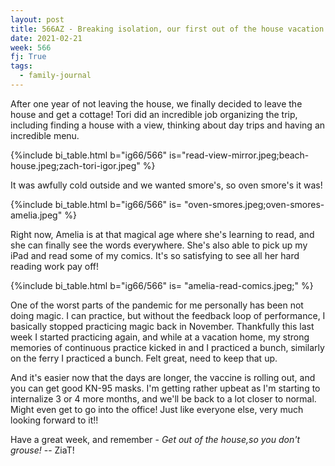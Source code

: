 ```yaml
---
layout: post
title: 566AZ - Breaking isolation, our first out of the house vacation since the pandemic started!
date: 2021-02-21
week: 566
fj: True
tags:
  - family-journal
---
```


After one year of not leaving the house, we finally decided to leave the house and get a cottage! Tori did an incredible job organizing the trip, including finding a house with a view, thinking about day trips and having an incredible menu.

{%include bi_table.html b="ig66/566"
is="read-view-mirror.jpeg;beach-house.jpeg;zach-tori-igor.jpeg" %}

It was awfully cold outside and we wanted smore's, so oven smore's it was!

{%include bi_table.html b="ig66/566" is=
"oven-smores.jpeg;oven-smores-amelia.jpeg"
%}

Right now, Amelia is at that magical age where she's learning to read, and she can finally see the words everywhere. She's also able to pick up my iPad and read some of my comics. It's so satisfying to see all her hard reading work pay off!

{%include bi_table.html b="ig66/566" is=
"amelia-read-comics.jpeg;"
%}

One of the worst parts of the pandemic for me personally has been not doing magic. I can practice, but without the feedback loop of performance, I basically stopped practicing magic back in November. Thankfully this last week I started practicing again, and while at a vacation home, my strong memories of continuous practice kicked in and I practiced a bunch, similarly on the ferry I practiced a bunch. Felt great, need to keep that up.

And it's easier now that the days are longer, the vaccine is rolling out, and you can get good KN-95 masks. I'm getting rather upbeat as I'm starting to internalize 3 or 4 more months, and we'll be back to a lot closer to normal. Might even get to go into the office! Just like everyone else, very much looking forward to it!!

Have a great week, and remember - _Get out of the house,so you don't grouse!_ -- ZiaT!
